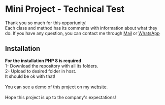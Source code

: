 # Mini Project - Technical Test
Thank you so much for this opportunity!<br>
Each class and method has its comments with information about what they do. If you have any question, you can contact me through <a href="mailto:contact@kuaidev.net.ar">Mail</a> or <a href="https://wa.me/393473090174">WhatsApp</a><br>
<h2>Installation</h2>
<b>For the installation PHP 8 is required</b><br>
1- Download the repository with all its folders.<br>
2- Upload to desired folder in host.<br>
It should be ok with that!<br><br>
You can see a demo of this project on my <a href="https://kuaidev.net.ar/talent/">website</a>.
<br><br>
Hope this project is up to the company's expectations!

